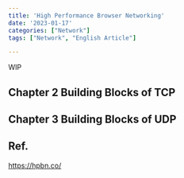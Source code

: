 ```yaml
---
title: 'High Performance Browser Networking'
date: '2023-01-17'
categories: ["Network"]
tags: ["Network", "English Article"]

---
```


WIP

## Chapter 2 Building Blocks of TCP

## Chapter 3 Building Blocks of UDP

## Ref.

<https://hpbn.co/>
